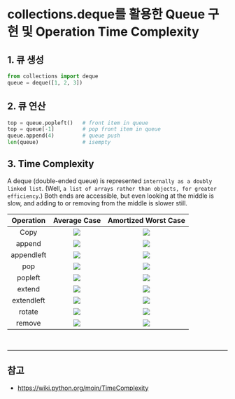 # collections.deque를 활용한 Queue 구현 및 Operation Time Complexity

## 1. 큐 생성 

```py
from collections import deque
queue = deque([1, 2, 3])
```

## 2. 큐 연산

```py
top = queue.popleft()   # front item in queue
top = queue[-1]         # pop front item in queue
queue.append(4)         # queue push
len(queue)              # isempty
```

## 3. Time Complexity

A deque (double-ended queue) is represented `internally as a doubly linked list`. (Well, `a list of arrays rather than objects, for greater efficiency`.) Both ends are accessible, but even looking at the middle is slow, and adding to or removing from the middle is slower still.

|Operation  |Average Case   |Amortized Worst Case   |
|:-:        |:-:            |:-:                    |
|Copy       |<img src="https://chart.apis.google.com/chart?cht=tx&chl=%5CTheta(n)" />|<img src="https://chart.apis.google.com/chart?cht=tx&chl=O(n)" />|
|append     |<img src="https://chart.apis.google.com/chart?cht=tx&chl=%5CTheta(1)" />|<img src="https://chart.apis.google.com/chart?cht=tx&chl=O(1)" />|
|appendleft |<img src="https://chart.apis.google.com/chart?cht=tx&chl=%5CTheta(1)" />|<img src="https://chart.apis.google.com/chart?cht=tx&chl=O(1)" />|
|pop        |<img src="https://chart.apis.google.com/chart?cht=tx&chl=%5CTheta(1)" />|<img src="https://chart.apis.google.com/chart?cht=tx&chl=O(1)" />|
|popleft    |<img src="https://chart.apis.google.com/chart?cht=tx&chl=%5CTheta(1)" />|<img src="https://chart.apis.google.com/chart?cht=tx&chl=O(1)" />|
|extend     |<img src="https://chart.apis.google.com/chart?cht=tx&chl=%5CTheta(k)" />|<img src="https://chart.apis.google.com/chart?cht=tx&chl=O(k)" />|
|extendleft |<img src="https://chart.apis.google.com/chart?cht=tx&chl=%5CTheta(k)" />|<img src="https://chart.apis.google.com/chart?cht=tx&chl=O(k)" />|
|rotate     |<img src="https://chart.apis.google.com/chart?cht=tx&chl=%5CTheta(k)" />|<img src="https://chart.apis.google.com/chart?cht=tx&chl=O(k)" />|
|remove     |<img src="https://chart.apis.google.com/chart?cht=tx&chl=%5CTheta(n)" />|<img src="https://chart.apis.google.com/chart?cht=tx&chl=O(n)" />|

<br/>

---
## 참고

* https://wiki.python.org/moin/TimeComplexity